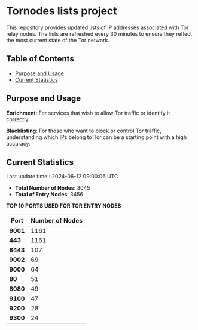 # Tornodes lists project

This repository provides updated lists of IP addresses associated with Tor relay nodes. The lists are refreshed every 30 minutes to ensure they reflect the most current state of the Tor network.

## Table of Contents

- [Purpose and Usage](#purpose-and-usage)
- [Current Statistics](#current-statistics)


## Purpose and Usage

**Enrichment**: For services that wish to allow Tor traffic or identify it correctly.

**Blacklisting**: For those who want to block or control Tor traffic, understanding which IPs belong to Tor can be a starting point with a high accuracy.

## Current Statistics

Last update time : 2024-06-12 09:00:06 UTC

- **Total Number of Nodes**: 8045
- **Total of Entry Nodes**: 3456

**TOP 10 PORTS USED FOR TOR ENTRY NODES**

| **Port** | **Number of Nodes** |
|------|-----------------|
| **9001**   | 1161  |
| **443**   | 1161  |
| **8443**   | 107  |
| **9002**   | 69  |
| **9000**   | 64  |
| **80**   | 51  |
| **8080**   | 49  |
| **9100**   | 47  |
| **9200**   | 28  |
| **9300**   | 24  |

